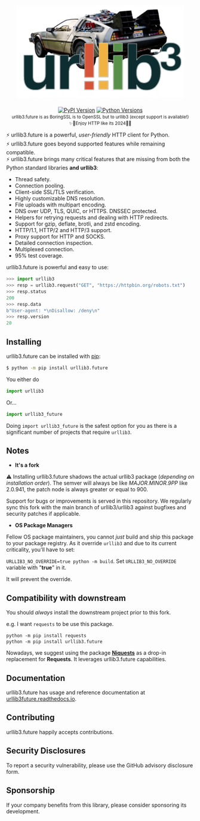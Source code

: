 <h1 align="center">
<img src="https://github.com/jawah/urllib3.future/raw/main/docs/_static/logo.png" width="450px" alt="urllib3.future logo"/>
</h1>

<p align="center">
  <a href="https://pypi.org/project/urllib3-future"><img alt="PyPI Version" src="https://img.shields.io/pypi/v/urllib3-future.svg?maxAge=86400" /></a>
  <a href="https://pypi.org/project/urllib3-future"><img alt="Python Versions" src="https://img.shields.io/pypi/pyversions/urllib3-future.svg?maxAge=86400" /></a>
  <br><small>urllib3.future is as BoringSSL is to OpenSSL but to urllib3 (except support is available!)</small>
  <br><small>✨🍰Enjoy HTTP like its 2024🍰✨</small>
</p>

⚡ urllib3.future is a powerful, *user-friendly* HTTP client for Python.<br>
⚡ urllib3.future goes beyond supported features while remaining compatible.<br>
⚡ urllib3.future brings many critical features that are missing from both the Python standard libraries **and urllib3**:

- Thread safety.
- Connection pooling.
- Client-side SSL/TLS verification.
- Highly customizable DNS resolution.
- File uploads with multipart encoding.
- DNS over UDP, TLS, QUIC, or HTTPS. DNSSEC protected.
- Helpers for retrying requests and dealing with HTTP redirects.
- Support for gzip, deflate, brotli, and zstd encoding.
- HTTP/1.1, HTTP/2 and HTTP/3 support.
- Proxy support for HTTP and SOCKS.
- Detailed connection inspection.
- Multiplexed connection.
- 95% test coverage.

urllib3.future is powerful and easy to use:

```python
>>> import urllib3
>>> resp = urllib3.request("GET", "https://httpbin.org/robots.txt")
>>> resp.status
200
>>> resp.data
b"User-agent: *\nDisallow: /deny\n"
>>> resp.version
20
```

## Installing

urllib3.future can be installed with [pip](https://pip.pypa.io):

```bash
$ python -m pip install urllib3.future
```

You either do 

```python
import urllib3
```

Or...

```python
import urllib3_future
```

Doing `import urllib3_future` is the safest option for you as there is a significant number of projects that
require `urllib3`.

## Notes

- **It's a fork**

⚠️ Installing urllib3.future shadows the actual urllib3 package (_depending on installation order_). 
The semver will always be like _MAJOR.MINOR.9PP_ like 2.0.941, the patch node is always greater or equal to 900.

Support for bugs or improvements is served in this repository. We regularly sync this fork
with the main branch of urllib3/urllib3 against bugfixes and security patches if applicable.

- **OS Package Managers**

Fellow OS package maintainers, you cannot _just_ build and ship this package to your package registry.
As it override `urllib3` and due to its current criticality, you'll have to set:

`URLLIB3_NO_OVERRIDE=true python -m build`. Set `URLLIB3_NO_OVERRIDE` variable with "**true**" in it.

It will prevent the override.

## Compatibility with downstream

You should _always_ install the downstream project prior to this fork.

e.g. I want `requests` to be use this package.

```
python -m pip install requests
python -m pip install urllib3.future
```

Nowadays, we suggest using the package [**Niquests**](https://github.com/jawah/niquests) as a drop-in replacement for **Requests**. 
It leverages urllib3.future capabilities.

## Documentation

urllib3.future has usage and reference documentation at [urllib3future.readthedocs.io](https://urllib3future.readthedocs.io).

## Contributing

urllib3.future happily accepts contributions.

## Security Disclosures

To report a security vulnerability, please use the GitHub advisory disclosure form.

## Sponsorship

If your company benefits from this library, please consider sponsoring its
development.
